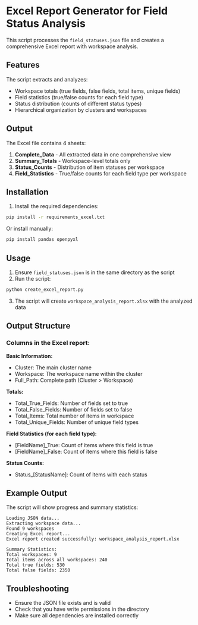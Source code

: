 # Excel Report Generator for Field Status Analysis

This script processes the `field_statuses.json` file and creates a comprehensive Excel report with workspace analysis.

## Features

The script extracts and analyzes:
- Workspace totals (true fields, false fields, total items, unique fields)
- Field statistics (true/false counts for each field type)
- Status distribution (counts of different status types)
- Hierarchical organization by clusters and workspaces

## Output

The Excel file contains 4 sheets:
1. **Complete_Data** - All extracted data in one comprehensive view
2. **Summary_Totals** - Workspace-level totals only
3. **Status_Counts** - Distribution of item statuses per workspace
4. **Field_Statistics** - True/false counts for each field type per workspace

## Installation

1. Install the required dependencies:
```bash
pip install -r requirements_excel.txt
```

Or install manually:
```bash
pip install pandas openpyxl
```

## Usage

1. Ensure `field_statuses.json` is in the same directory as the script
2. Run the script:
```bash
python create_excel_report.py
```

3. The script will create `workspace_analysis_report.xlsx` with the analyzed data

## Output Structure

### Columns in the Excel report:

**Basic Information:**
- Cluster: The main cluster name
- Workspace: The workspace name within the cluster
- Full_Path: Complete path (Cluster > Workspace)

**Totals:**
- Total_True_Fields: Number of fields set to true
- Total_False_Fields: Number of fields set to false
- Total_Items: Total number of items in workspace
- Total_Unique_Fields: Number of unique field types

**Field Statistics (for each field type):**
- [FieldName]_True: Count of items where this field is true
- [FieldName]_False: Count of items where this field is false

**Status Counts:**
- Status_[StatusName]: Count of items with each status

## Example Output

The script will show progress and summary statistics:
```
Loading JSON data...
Extracting workspace data...
Found 9 workspaces
Creating Excel report...
Excel report created successfully: workspace_analysis_report.xlsx

Summary Statistics:
Total workspaces: 9
Total items across all workspaces: 240
Total true fields: 530
Total false fields: 2350
```

## Troubleshooting

- Ensure the JSON file exists and is valid
- Check that you have write permissions in the directory
- Make sure all dependencies are installed correctly
